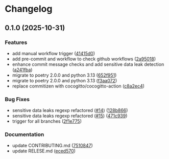 # Changelog

## 0.1.0 (2025-10-31)


### Features

* add manual workflow trigger ([41415d0](https://github.com/SchweizerischeBundesbahnen/open-source-polarion-python-repo-template/commit/41415d09011db74a934c016f25db80b92ae32441))
* add pre-commit and workflow to check github workflows ([2a95018](https://github.com/SchweizerischeBundesbahnen/open-source-polarion-python-repo-template/commit/2a95018b7ac42ce9cd436f8850414c1876d143c0))
* enhance commit message checks and add sensitive data leak detection ([a241fba](https://github.com/SchweizerischeBundesbahnen/open-source-polarion-python-repo-template/commit/a241fba68577e8648248ab3a0cb0ad2dd6403333))
* migrate to poetry 2.0.0 and python 3.13 ([652f951](https://github.com/SchweizerischeBundesbahnen/open-source-polarion-python-repo-template/commit/652f95149c75dc1a66b49dcc3172eacd89f15c9f))
* migrate to poetry 2.0.0 and python 3.13 ([f3aa072](https://github.com/SchweizerischeBundesbahnen/open-source-polarion-python-repo-template/commit/f3aa07253cececdc0d5f967471dace04493cfe29))
* replace commitizen with cocogitto/cocogitto-action ([c8a2ec4](https://github.com/SchweizerischeBundesbahnen/open-source-polarion-python-repo-template/commit/c8a2ec414bfa9e60be708c60baf72e8eec7ec4a5))


### Bug Fixes

* sensitive data leaks regexp refactored ([#14](https://github.com/SchweizerischeBundesbahnen/open-source-polarion-python-repo-template/issues/14)) ([128b866](https://github.com/SchweizerischeBundesbahnen/open-source-polarion-python-repo-template/commit/128b866c2aee85f043a71890aa1022ac5b1bd8bb))
* sensitive data leaks regexp refactored ([#15](https://github.com/SchweizerischeBundesbahnen/open-source-polarion-python-repo-template/issues/15)) ([471c939](https://github.com/SchweizerischeBundesbahnen/open-source-polarion-python-repo-template/commit/471c939321e68cb0df993f29325c1290fcbf987b))
* trigger for all branches ([2f1e775](https://github.com/SchweizerischeBundesbahnen/open-source-polarion-python-repo-template/commit/2f1e775f1702bd2507ad2044c39cb298bab555e0))


### Documentation

* update CONTRIBUTING.md ([7510847](https://github.com/SchweizerischeBundesbahnen/open-source-polarion-python-repo-template/commit/7510847a52e945aef2c190eefd03639fd6c06cc2))
* update RELESE.md ([eced570](https://github.com/SchweizerischeBundesbahnen/open-source-polarion-python-repo-template/commit/eced570f77568675349e47e32a3b2e8bb347bc9d))
